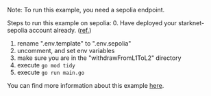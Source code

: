 Note: To run this example, you need a sepolia endpoint.

Steps to run this example on sepolia: 
0. Have deployed your starknet-sepolia account already. ([ref.](https://book.starknet.io/ch02-05-01-start-with-sepolia.html)) 
1. rename ".env.template" to ".env.sepolia"
2. uncomment, and set env variables
4. make sure you are in the "withdrawFromL1ToL2" directory
5. execute `go mod tidy`
6. execute `go run main.go`

You can find more information about this example [here](https://github.com/NethermindEth/starknet.go/issues/510).